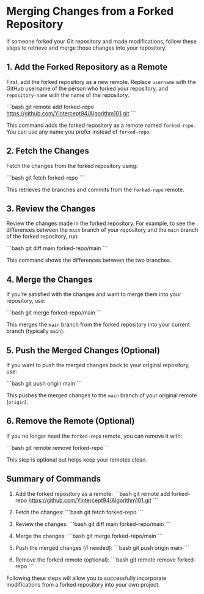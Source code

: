 
# Merging Changes from a Forked Repository

If someone forked your Git repository and made modifications, follow these steps to retrieve and merge those changes into your repository.

## 1. Add the Forked Repository as a Remote

First, add the forked repository as a new remote. Replace `username` with the GitHub username of the person who forked your repository, and `repository-name` with the name of the repository.

\`\`\`bash
git remote add forked-repo https://github.com/Yintercept94/Algorithm101.git
\`\`\`

This command adds the forked repository as a remote named `forked-repo`. You can use any name you prefer instead of `forked-repo`.

## 2. Fetch the Changes

Fetch the changes from the forked repository using:

\`\`\`bash
git fetch forked-repo
\`\`\`

This retrieves the branches and commits from the `forked-repo` remote.

## 3. Review the Changes

Review the changes made in the forked repository. For example, to see the differences between the `main` branch of your repository and the `main` branch of the forked repository, run:

\`\`\`bash
git diff main forked-repo/main
\`\`\`

This command shows the differences between the two branches.

## 4. Merge the Changes

If you’re satisfied with the changes and want to merge them into your repository, use:

\`\`\`bash
git merge forked-repo/main
\`\`\`

This merges the `main` branch from the forked repository into your current branch (typically `main`).

## 5. Push the Merged Changes (Optional)

If you want to push the merged changes back to your original repository, use:

\`\`\`bash
git push origin main
\`\`\`

This pushes the merged changes to the `main` branch of your original remote (`origin`).

## 6. Remove the Remote (Optional)

If you no longer need the `forked-repo` remote, you can remove it with:

\`\`\`bash
git remote remove forked-repo
\`\`\`

This step is optional but helps keep your remotes clean.

## Summary of Commands

1. Add the forked repository as a remote:
   \`\`\`bash
   git remote add forked-repo https://github.com/Yintercept94/Algorithm101.git
   \`\`\`

2. Fetch the changes:
   \`\`\`bash
   git fetch forked-repo
   \`\`\`

3. Review the changes:
   \`\`\`bash
   git diff main forked-repo/main
   \`\`\`

4. Merge the changes:
   \`\`\`bash
   git merge forked-repo/main
   \`\`\`

5. Push the merged changes (if needed):
   \`\`\`bash
   git push origin main
   \`\`\`

6. Remove the forked remote (optional):
   \`\`\`bash
   git remote remove forked-repo
   \`\`\`

Following these steps will allow you to successfully incorporate modifications from a forked repository into your own project.
